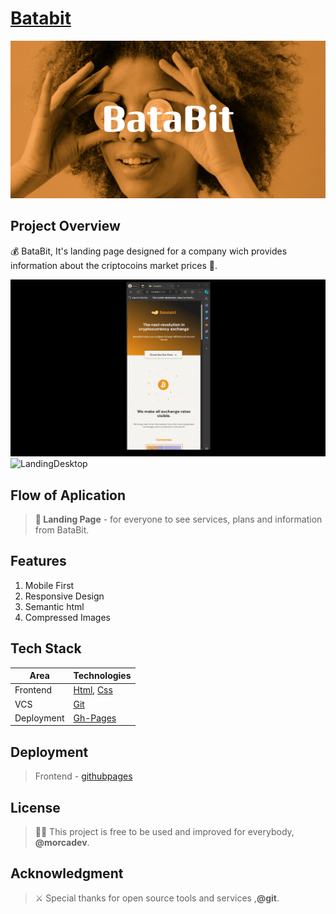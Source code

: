 # [Batabit](https://morcadev.github.io/BataBit/)  

![Icon](https://github.com/MorcaDev/BataBit/blob/master/Assets/banner.png "BataBit")

## Project Overview
💰 BataBit, It's landing page designed for a company wich provides information about the criptocoins market prices 🤑.

![LandingMobile](https://github.com/MorcaDev/BataBit/blob/master/Assets/mobile.gif "BataBit")
![LandingDesktop](https://github.com/MorcaDev/BataBit/blob/master/Assets/desktop.gif "BataBit")

## Flow of Aplication
> **🌟 Landing Page** - for everyone to see services, plans and information from BataBit.

## Features
1. Mobile First
2. Responsive Design
3. Semantic html
4. Compressed Images

## Tech Stack
| Area | Technologies |
| ------ | ------ |
| Frontend | [Html](https://www.w3schools.com/html/), [Css](https://www.w3schools.com/css/) |
| VCS  | [Git](https://git-scm.com/) |
| Deployment | [Gh-Pages](https://pages.github.com/) |

## Deployment
> Frontend  - [githubpages](https://pages.github.com/) 

## License 
> 👨‍💻 This project is free to be used and improved for everybody, **@morcadev**.

## Acknowledgment
> ⚔️ Special thanks for open source tools and services ,**@git**.
